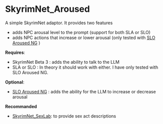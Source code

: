 # SkyrimNet_Aroused

A simple SkyrimNet adaptor.  It provides two features
- adds NPC arousal level to the prompt (support for both SLA or SLO)
- adds NPC actions that increase or lower arousal (only tested with [SLO Aroused NG](https://www.nexusmods.com/skyrimspecialedition/mods/151502) )

**Requires**:
- SkyrimNet Beta 3 : adds the ability to talk to the LLM 
- SLA or SLO : In theory it should work with either. I have only tested with SLO Aroused NG.

**Optional**:
- [SLO Aroused NG](https://www.nexusmods.com/skyrimspecialedition/mods/151502) : adds the ability for the LLM to increase or decrease arousal

**Recommanded**
- [SkyrimNet_SexLab](https://github.com/GoodProvider/SkyrimNet_SexLab): to provide sex act descriptions 
